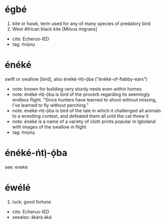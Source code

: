 

# égbé

1. kite or hawk, term used for any of many species of predatory bird
2. West African black kite [Milvus migrans]

* cite: Echeruo-IED
* tag: ńnụ̀nụ

# énéké

swift or swallow [bird], also énéké-ńtị̀-ọ́ba ("énéké-of-flabby-ears")

* note: known for building very sturdy nests even within homes
* note: énéké-ńtị̀-ọ́ba is bird of the proverb regarding its seemingly endless flight. "Since hunters have learned to shoot without missing, I've learned to fly without perching."
* note: énéké-ńtị̀-ọ́ba is bird of the tale in which it challenged all animals to a wrestling contest, and defeated them all until the cat threw it
* note: énéké is a name of a variety of cloth prints popular in Igboland with images of the swallow in flight
* tag: ńnụ̀nụ

# énéké-ńtị̀-ọ́ba

see: eneke

# éwélé

1. luck; good fortune

* cite: Echeruo-IED
* seealso: ákàrà áká

